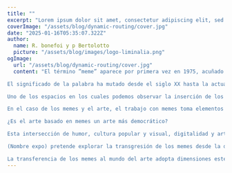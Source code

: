 ```yaml
---
title: ""
excerpt: "Lorem ipsum dolor sit amet, consectetur adipiscing elit, sed do eiusmod tempor incididunt ut labore et dolore magna aliqua. Praesent elementum facilisis leo vel fringilla est ullamcorper eget. At imperdiet dui accumsan sit amet nulla facilities morbi tempus."
coverImage: "/assets/blog/dynamic-routing/cover.jpg"
date: "2025-01-16T05:35:07.322Z"
author:
  name: R. bonefoi y p Bertolotto
  picture: "/assets/blog/images/logo-liminalia.png"
ogImage:
  url: "/assets/blog/dynamic-routing/cover.jpg"
  content: "El término ”meme” aparece por primera vez en 1975, acuñado por el biólogo Richard Dawkins en su libro El gen egoísta. Dawkins utiliza la palabra para describir la transmisión de una unidad de cultura entre individuos, situando al meme como un análogo al gen en términos de transmisión de información cultural; la replicación también ocurre en la cultura, con una idea (meme) propagándose de la mente de un humano a otro. Si bien probablemente Dawkins no contempló el alcance que tendría este concepto (ni tampoco alcanzó a conocer que significa*inserte meme*), el impacto de los memes en la sociedad actual es inconmensurable, inmiscuyéndose  en lo político, lo social, e inclusive en lo artístico.

El significado de la palabra ha mutado desde el siglo XX hasta la actualidad; hoy por hoy entendemos como meme una imagen o video de índole humorística que se difunde de forma viral a través de internet. A lo largo de las últimas dos décadas hemos presenciado la constante evolución y complejización de los memes, mutando de la mera utilización de una plantilla imagen/texto hasta llegar a creaciones repletas de lore y subtexto tales como los meta-memes, anti-memes y post-memes. Gafvelin (2021) postula que estas incesantes iteraciones son un reflejo del capitalismo tardío, encontrando los memes sujetos a la misma aceleración brutal que el capitalismo ejerce sobre todo lo que se considere un producto. Productos o no, los memes siguen gestándose y mutando a un ritmo vertiginoso, lo que despierta interrogantes acerca de su posicionamiento en nuevos espacios en un futuro no lejano, y los espacios en los cuales están penetrando en el presente. De la misma forma, hemos presenciado cómo los memes han transicionado de ser piezas meramente cómicas a vehículos de crítica e identificación social. Los memes han llegado a posicionarse como elementos identitarios y fundamentales en la vida cotidiana de las generaciones que  habitan el internet.  

Uno de los espacios en los cuales podemos observar la inserción de los memes, es el mundo del arte, y más allá de una mera inserción, existe un sincretismo entre ambas esferas. Si bien arte y humor no son conceptos ajenos el uno del otro, siendo el dadaísmo uno de los antecedentes más importantes de este vínculo; movimiento caracterizado por la oposición a la razón, resultando en obras irónicas e irreverentes. 

En el caso de los memes y el arte, el trabajo con memes toma elementos de humor gestados en  internet y pasan a convertirse en obras, un humor que ha construido la identidad de la generación Z y millennial crónicamente online1, y que a la vez genera infinitas interrogantes.

¿Es el arte basado en memes un arte más democrático?

Esta intersección de humor, cultura popular y visual, digitalidad y arte, propiciada por la accesibilidad e inmediatez de la cultura memística, abre una puerta a una nueva corriente artística, donde los memes toman un rol protagónico en la obra.  La historiadora Valentina Tanni establece en su libro Memestética (2023) que “toda la historia del arte es objeto de una continua acción de apropiación y reinterpretación”. En la corriente previamente descrita, podemos observar cómo la apropiación y reinterpretación de memes es plasmada en diversos medios, tanto digitales como físicos.

(Nombre expo) pretende explorar la transgresión de los memes desde la digitalidad al mundo físico, a lo tangible; el cómo una imagen gestada en cualquier lugar del mundo y difundida de forma virulenta a través de internet, logra ser plasmada por artistas chilenos en distintos medios físicos. 

La transferencia de los memes al mundo del arte adopta dimensiones estéticas que cambian y mutan, seguiendo la incesante producción de memes en internet. De la misma forma, hemos presenciado cómo los memes han transicionado de ser piezas meramente cómicas a vehículos de crítica e identificación social. Los memes han llegado a posicionarse como elementos identitarios y fundamentales en la vida cotidiana de varias generaciones que tienen habitan el internet día a día."
---
```



